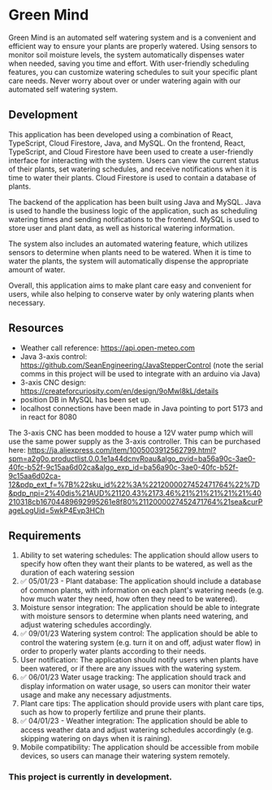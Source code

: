 # Green Mind

Green Mind is an automated self watering system and is a convenient and efficient way to ensure your plants are properly watered. Using sensors to monitor soil moisture levels, the system automatically dispenses water when needed, saving you time and effort. With user-friendly scheduling features, you can customize watering schedules to suit your specific plant care needs. Never worry about over or under watering again with our automated self watering system.

## Development
This application has been developed using a combination of React, TypeScript, Cloud Firestore, Java, and MySQL. 
On the frontend, React, TypeScript, and Cloud Firestore have been used to create a user-friendly interface for interacting with the system.
Users can view the current status of their plants, set watering schedules, and receive notifications when it is time to water their plants.
Cloud Firestore is used to contain a database of plants.

The backend of the application has been built using Java and MySQL. 
Java is used to handle the business logic of the application, such as scheduling watering times and sending notifications to the frontend. 
MySQL is used to store user and plant data, as well as historical watering information.

The system also includes an automated watering feature, which utilizes sensors to determine when plants need to be watered. 
When it is time to water the plants, the system will automatically dispense the appropriate amount of water.

Overall, this application aims to make plant care easy and convenient for users, while also helping to conserve water by only watering plants when necessary.

## Resources
- Weather call reference: https://api.open-meteo.com
- Java 3-axis control: https://github.com/SeanEngineering/JavaStepperControl (note the serial comms in this project will be used to integrate with an arduino via Java)
- 3-axis CNC design: https://createforcuriosity.com/en/design/9oMwl8kL/details
- position DB in MySQL has been set up.
- localhost connections have been made in Java pointing to port 5173 and in react for 8080

The 3-axis CNC has been modded to house a 12V water pump which will use the same power supply as the 3-axis controller. This can be purchased here: https://ja.aliexpress.com/item/1005003912562799.html?spm=a2g0o.productlist.0.0.1e1a44dcnvRoau&algo_pvid=ba56a90c-3ae0-40fc-b52f-9c15aa6d02ca&algo_exp_id=ba56a90c-3ae0-40fc-b52f-9c15aa6d02ca-12&pdp_ext_f=%7B%22sku_id%22%3A%2212000027452471764%22%7D&pdp_npi=2%40dis%21AUD%21120.43%2173.46%21%21%21%21%21%40210318cb16704489692995261e8f80%2112000027452471764%21sea&curPageLogUid=5wkP4Evp3HCh

## Requirements
1. Ability to set watering schedules: The application should allow users to specify how often they want their plants to be watered, as well as the duration of each watering session
2. ✅ 05/01/23 - Plant database: The application should include a database of common plants, with information on each plant's watering needs (e.g. how much water they need, how often they need to be watered).
3. Moisture sensor integration: The application should be able to integrate with moisture sensors to determine when plants need watering, and adjust watering schedules accordingly.
4. ✅ 09/01/23 Watering system control: The application should be able to control the watering system (e.g. turn it on and off, adjust water flow) in order to properly water plants according to their needs.
5. User notification: The application should notify users when plants have been watered, or if there are any issues with the watering system.
6. ✅ 06/01/23 Water usage tracking: The application should track and display information on water usage, so users can monitor their water usage and make any necessary adjustments.
7. Plant care tips: The application should provide users with plant care tips, such as how to properly fertilize and prune their plants.
8. ✅ 04/01/23 - Weather integration: The application should be able to access weather data and adjust watering schedules accordingly (e.g. skipping watering on days when it is raining).
9. Mobile compatibility: The application should be accessible from mobile devices, so users can manage their watering system remotely.

### This project is currently in development.
